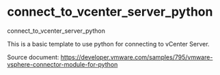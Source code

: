 # connect_to_vcenter_server_python
connect_to_vcenter_server_python

This is a basic template to use python for connecting to vCenter Server.

Source document: https://developer.vmware.com/samples/795/vmware-vsphere-connector-module-for-python
